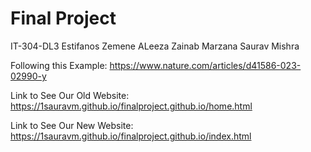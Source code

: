 # Final Project
IT-304-DL3
Estifanos Zemene
ALeeza Zainab
Marzana
Saurav Mishra

Following this Example:
https://www.nature.com/articles/d41586-023-02990-y 


Link to See Our Old Website: 
https://1sauravm.github.io/finalproject.github.io/home.html

Link to See Our New Website: 
https://1sauravm.github.io/finalproject.github.io/index.html
